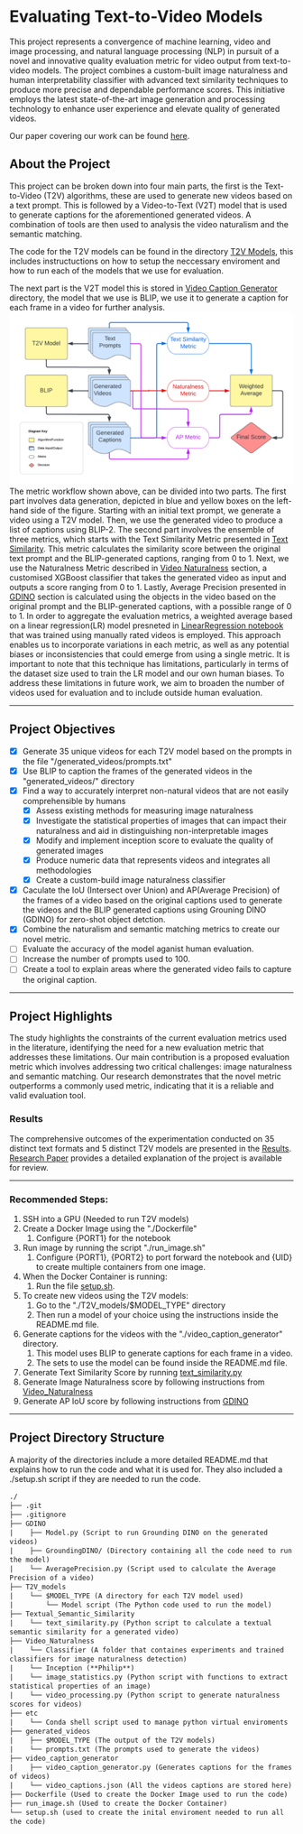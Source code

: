# Evaluating Text-to-Video Models

This project represents a convergence of machine learning, video and image processing, and natural language processing (NLP) in pursuit of a novel and innovative quality evaluation metric for video output from text-to-video models. The project combines a custom-built image naturalness and human interpretability classifier with advanced text similarity techniques to produce more precise and dependable performance scores. This initiative employs the latest state-of-the-art image generation and processing technology to enhance user experience and elevate quality of generated videos.

Our paper covering our work can be found [here](Chivileva_Lynch_FinalYearProject.pdf).

## About the Project

This project can be broken down into four main parts, the first is the Text-to-Video (T2V) algorithms, these are used to generate new videos based on a text prompt. This is followed by a Video-to-Text (V2T) model that is used to generate captions for the aforementioned generated videos. A combination of tools are then used to analysis the video naturalism and the semantic matching. 

The code for the T2V models can be found in the directory [T2V Models](T2V_models), this includes instructuctions on how to setup the neccessary enviroment and how to run each of the models that we use for evaluation.  

The next part is the V2T model this is stored in [Video Caption Generator](video_caption_generator) directory, the model that we use is BLIP, we use it to generate a caption for each frame in a video for further analysis.
![Metric Workflow](assets/metric_ensemble2.png)
The metric workflow shown above, can be divided into two parts.
The first part involves data generation, depicted in blue and yellow boxes on the left-hand side of the figure. Starting with an initial text prompt, we generate a video using a T2V model. Then, we use the generated video to produce a list of captions using BLIP-2.
The second part involves the ensemble of three metrics, which starts with the Text Similarity Metric presented in [Text Similarity](Textual_Semantic_Similarity). This metric calculates the similarity score between the original text prompt and the BLIP-generated captions, ranging from 0 to 1. Next, we use the Naturalness Metric described in [Video Naturalness](Video_Naturalness) section, a customised XGBoost classifier that takes the generated video as input and outputs a score ranging from 0 to 1. Lastly, Average Precision presented in [GDINO](GDINO) section is calculated using the objects in the video based on the original prompt and the BLIP-generated captions, with a possible range of 0 to 1.
In order to aggregate the evaluation metrics, a weighted average based on a linear regression(LR) model presneted in [LinearRegression notebook](LinearRegression.ipynb) that was trained using manually rated videos is employed. This approach enables us to incorporate variations in each metric, as well as any potential biases or inconsistencies that could emerge from using a single metric. It is important to note that this technique has limitations, particularly in terms of the dataset size used to train the LR model and our own human biases. To address these limitations in future work, we aim to broaden the number of videos used for evaluation and to include outside human evaluation.

---
## Project Objectives
- [x]    Generate 35 unique videos for each T2V model based on the prompts in the file "/generated_videos/prompts.txt"
- [x] Use BLIP to caption the frames of the generated videos in the "generated_videos/" directory
- [x] Find a way to accurately interpret non-natural videos that are not easily comprehensible by humans
    - [x] Assess existing methods for measuring image naturalness
    - [x] Investigate the statistical properties of images that can impact their naturalness and aid in distinguishing non-interpretable images
    - [x] Modify and implement inception score to evaluate the quality of generated images
    - [x] Produce numeric data that represents videos and integrates all methodologies
    - [x] Create a custom-build image naturalness classifier
- [x] Caculate the IoU (Intersect over Union) and AP(Average Precision) of the frames of a video based on the original captions used to generate the videos and the BLIP generated captions using Grouning DINO (GDINO) for zero-shot object detction.
- [X] Combine the naturalism and semantic matching metrics to create our novel metric.
- [ ] Evaluate the accuracy of the model aganist human evaluation.
- [ ] Increase the number of prompts used to 100.
- [ ] Create a tool to explain areas where the generated video fails to capture the original caption. 
---
## Project Highlights
The study highlights the constraints of the current evaluation metrics used in the literature, identifying the need for a new evaluation metric that addresses these limitations. Our main contribution is a proposed evaluation metric which involves addressing two critical challenges: image naturalness and semantic matching. Our research demonstrates that the novel metric outperforms a commonly used metric, indicating that it is a reliable and valid evaluation tool.

### Results

The comprehensive outcomes of the experimentation conducted on 35 distinct text formats and 5 distinct T2V models are presented in the [Results](Results.xlsx). [Research Paper](Chivileva_Lynch_FinalYearProject.pdf) provides a detailed explanation of the project is available for review.


---
### Recommended Steps:

1. SSH into a GPU (Needed to run T2V models)
2. Create a Docker Image using the "./Dockerfile"
    1. Configure {PORT1} for the notebook
3. Run image by running the script "./run_image.sh"
    1. Configure {PORT1}, {PORT2} to port forward the notebook and {UID} to create multiple containers from one image.
3. When the Docker Container is running:
    1. Run the file [setup.sh](setup.sh).
4. To create new videos using the T2V models:
    1. Go to the "./T2V_models/$MODEL_TYPE" directory
    2. Then run a model of your choice using the instructions inside the README.md file.
5. Generate captions for the videos with the "./video_caption_generator" directory.
    1. This model uses BLIP to generate captions for each frame in a video.
    2. The sets to use the model can be found inside the README.md file.
6. Generate Text Similarity Score by running [text_similarity.py](Textual_Semantic_Similarity/text_similarity.py)
7. Generate Image Naturalness score by following instructions from [Video_Naturalness](Video_Naturalness)
8. Generate AP IoU score by following instructions from [GDINO](GDINO)

---
## Project Directory Structure
A majority of the directories include a more detailed README.md that explains how to run the code and what it is used for.
They also included a ./setup.sh script if they are needed to run the code.
```
./
├── .git
├── .gitignore
├── GDINO
|    ├── Model.py (Script to run Grounding DINO on the generated videos)
|    ├── GroundingDINO/ (Directory containing all the code need to run the model)
|    └── AveragePrecision.py (Script used to calculate the Average Precision of a video)
├── T2V_models
|    └── $MODEL_TYPE (A directory for each T2V model used)
|        └── Model script (The Python code used to run the model)
├── Textual_Semantic_Similarity
|    └── text_similarity.py (Python script to calculate a textual semantic similarity for a generated video)
├── Video_Naturalness
|    └── Classifier (A folder that containes experiments and trained classifiers for image naturalness detection)
|    └── Inception (**Philip**)
|    └── image_statistics.py (Python script with functions to extract statistical properties of an image)
|    └── video_processing.py (Python script to generate naturalness scores for videos)
├── etc
|    └── Conda shell script used to manage python virtual enviroments
├── generated_videos
|    ├── $MODEL_TYPE (The output of the T2V models)
|    └── prompts.txt (The prompts used to generate the videos)
├── video_caption_generator
|    ├── video_caption_generator.py (Generates captions for the frames of videos)
|    └── video_captions.json (All the videos captions are stored here)
├── Dockerfile (Used to create the Docker Image used to run the code)
├── run_image.sh (Used to create the Docker Container)
└── setup.sh (used to create the inital enviroment needed to run all the code)


```
 
